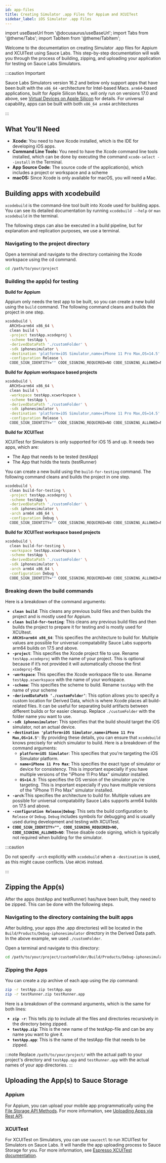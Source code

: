 ```yaml
---
id: app-files
title: Creating Simulator .app Files for Appium and XCUITest
sidebar_label: iOS Simulator .app Files
---
```


import useBaseUrl from '@docusaurus/useBaseUrl';
import Tabs from '@theme/Tabs';
import TabItem from '@theme/TabItem';

Welcome to the documentation on creating Simulator .app files for Appium and XCUITest using Sauce Labs. This step-by-step documentation will walk you through the process of building, zipping, and uploading your application for testing on Sauce Labs Simulators.

:::caution Important

Sauce Labs Simulators version 16.2 and below only support apps that have been built with the `x86_64` -architecture for Intel-based Macs. `arm64`-based applications, built for Apple Silicon Macs, will only run on versions 17.0 and above, see [Virtual Devices on Apple Silicon](../virtual-apple-silicon.md) for details. For universal capability, apps can be built with both `x86_64 arm64` architectures

:::

## What You'll Need

- **Xcode:** You need to have Xcode installed, which is the IDE for developing iOS apps.
- **Command Line Tools:** You need to have the Xcode command line tools installed, which can be done by executing the command `xcode-select --install` in the Terminal.
- **App Source Code:** The source code of the application(s), which includes a project or workspace and a scheme
- **macOS:** Since Xcode is only available for macOS, you will need a Mac.

## Building apps with xcodebuild

`xcodebuild` is the command-line tool built into Xcode used for building apps. You can see its detailed documentation by running `xcodebuild --help` or `man xcodebuild` in the terminal.

The following steps can also be executed in a build pipeline, but for explanation and replication purposes, we use a terminal.

### Navigating to the project directory

Open a terminal and navigate to the directory containing the Xcode workspace using the cd command.

```bash
cd /path/to/your/project
```

### Building the app(s) for testing

**Build for Appium**

Appium only needs the test app to be built, so you can create a new build using the `build` command. The following command cleans and builds the project in one step.

```bash
xcodebuild \
  ARCHS=arm64 x86_64 \
  clean build \
  -project testApp.xcodeproj \
  -scheme testApp \
  -derivedDataPath './customFolder' \
  -sdk iphonesimulator \
  -destination 'platform=iOS Simulator,name=iPhone 11 Pro Max,OS=14.5' \
  -configuration Release \
  CODE_SIGN_IDENTITY="" CODE_SIGNING_REQUIRED=NO CODE_SIGNING_ALLOWED=NO
```

**Build for Appium workspace based projects**

```bash
xcodebuild \
  ARCHS=arm64 x86_64 \
  clean build \
  -workspace testApp.xcworkspace \
  -scheme testApp \
  -derivedDataPath './customFolder' \
  -sdk iphonesimulator \
  -destination 'platform=iOS Simulator,name=iPhone 11 Pro Max,OS=14.5' \
  -configuration Release \
  CODE_SIGN_IDENTITY="" CODE_SIGNING_REQUIRED=NO CODE_SIGNING_ALLOWED=NO
```

**Build for XCUITest**

XCUITest for Simulators is only supported for iOS 15 and up. It needs two apps, which are:

- The App that needs to be tested (testApp)
- The App that holds the tests (testRunner)

You can create a new build using the `build-for-testing` command. The following command cleans and builds the project in one step.

```bash
xcodebuild \
  clean build-for-testing \
  -project testApp.xcodeproj \
  -scheme testApp \
  -derivedDataPath './customFolder' \
  -sdk iphonesimulator \
  -arch arm64 x86_64 \
  -configuration Debug \
  CODE_SIGN_IDENTITY="" CODE_SIGNING_REQUIRED=NO CODE_SIGNING_ALLOWED=NO
```

**Build for XCUITest workspace based projects**

```bash
xcodebuild \
  clean build-for-testing \
  -workspace testApp.xcworkspace \
  -scheme testApp \
  -derivedDataPath './customFolder' \
  -sdk iphonesimulator \
  -arch arm64 x86_64 \
  -configuration Debug \
  CODE_SIGN_IDENTITY="" CODE_SIGNING_REQUIRED=NO CODE_SIGNING_ALLOWED=NO
```

### Breaking down the build commands

Here is a breakdown of the command arguments:

- **`clean build`**: This cleans any previous build files and then builds the project and is mostly used for Appium.
- **`clean build-for-testing`**: This cleans any previous build files and then builds the project to prepare it for testing and is mostly used for XCUItest.
- **`ARCHS=arm64 x86_64`**: This specifies the architecture to build for. Multiple values are possible for universal compatability Sauce Labs supports arm64 builds on 17.5 and above.
- **`-project`**: This specifies the Xcode project file to use. Rename `testApp.xcodeproj` with the name of your project. This is optional because if it’s not provided it will automatically choose the first `xcodeproj`-file
- **`-workspace`**: This specifies the Xcode workspace file to use. Rename `testApp.xcworkspace` with the name of your workspace.
- **`-scheme`**: This specifies the scheme to build. Rename `testApp` with the name of your scheme
- **`-derivedDataPath ‘./customFolder’`**: This option allows you to specify a custom location for Derived Data, which is where Xcode places all build-related files. It can be useful for separating build artifacts between different builds or for easier cleanup. Replace `./customFolder` with the folder name you want to use.
- **`-sdk iphonesimulator`**: This specifies that the build should target the iOS simulator, not an actual device.
- **`-destination 'platform=iOS Simulator,name=iPhone 11 Pro Max,OS=14.5'`**: By providing these details, you can ensure that `xcodebuild` knows precisely for which simulator to build. Here is a breakdown of the command arguments:
  - **`platform=iOS Simulator`**: This specifies that you're targeting the iOS Simulator platform.
  - **`name=iPhone 11 Pro Max`**: This specifies the exact type of simulator or device for consistency. This is important especially if you have multiple versions of the "iPhone 11 Pro Max" simulator installed.
  - **`OS=14.5`**: This specifies the OS version of the simulator you're targeting. This is important especially if you have multiple versions of the "iPhone 11 Pro Max" simulator installed.
- **`-arch`**:This specifies the architecture to build for. Multiple values are possible for universal compatability Sauce Labs supports arm64 builds on 17.5 and above.
- **`-configuration Release|Debug`**: This sets the build configuration to `Release` or `Debug`. `Debug` includes symbols for debugging and is usually used during development and testing with XCUITest.
- **`CODE_SIGN_IDENTITY="", CODE_SIGNING_REQUIRED=NO, CODE_SIGNING_ALLOWED=NO`**: These disable code signing, which is typically not required when building for the simulator.

:::caution

Do not specify `-arch` explicitly with `xcodebuild` when a `-destination` is used, as this might cause conflicts. Use `ARCHS` instead.

:::

## Zipping the App(s)

After the apps (testApp and testRunner) has/have been built, they need to be zipped. This can be done with the following steps.

### Navigating to the directory containing the built apps

After building, your apps (the .app directories) will be located in the `Build/Products/Debug-iphonesimulator` directory in the Derived Data path. In the above example, we used `./customFolder`.

Open a terminal and navigate to this directory:

```bash
cd /path/to/your/project/customFolder/Build/Products/Debug-iphonesimulator
```

### Zipping the Apps

You can create a zip archive of each app using the zip command:

```bash
zip -r testApp.zip testApp.app
zip -r testRunner.zip testRunner.app
```

Here is a breakdown of the command arguments, which is the same for both lines:

- **`zip -r`**: This tells zip to include all the files and directories recursively in the directory being zipped.
- **`testApp.zip`**: This is the new name of the testApp-file and can be any name you want to give it.
- **`testApp.app`**: This is the name of the testApp-file that needs to be zipped.

:::note
Replace `/path/to/your/project/` with the actual path to your project's directory and `testApp.app` and `testRunner.app` with the actual names of your app directories.
:::

## Uploading the App(s) to Sauce Storage

### Appium

For Appium, you can upload your mobile app programmatically using the [File Storage API Methods](/dev/api/storage). For more information, see [Uploading Apps via Rest API](/mobile-apps/app-storage/#upload-apps-via-rest-api).

### XCUITest

For XCUITest on Simulators, you can use `saucectl` to run XCUITest for Simulators on Sauce Labs. It will handle the app uploading process to Sauce Storage for you. For more information, see [Espresso XCUITest documentation](/mobile-apps/automated-testing/espresso-xcuitest/).
